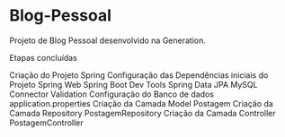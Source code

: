 # Blog-Pessoal
Projeto de Blog Pessoal desenvolvido na Generation.

Etapas concluídas

 Criação do Projeto Spring
 Configuração das Dependências iniciais do Projeto
 Spring Web
 Spring Boot Dev Tools
 Spring Data JPA
 MySQL Connector
 Validation
 Configuração do Banco de dados
 application.properties
 Criação da Camada Model
 Postagem
 Criação da Camada Repository
 PostagemRepository
 Criação da Camada Controller
 PostagemController
